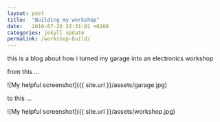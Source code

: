 ```yaml
---
layout: post
title:  "Building my workshop"
date:   2016-07-26 22:31:01 +0100
categories: jekyll update
permalink: /workshop-build/
---
```


this is a blog about how i turned my garage into an electronics workshop


from this ...

![My helpful screenshot]({{ site.url }}/assets/garage.jpg)

to this ...

![My helpful screenshot]({{ site.url }}/assets/workshop.jpg)
